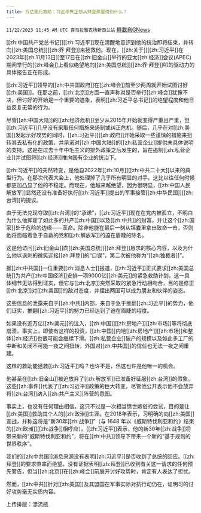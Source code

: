 ```yaml
---
title: 万亿美元救助：习近平真正想从拜登那里得到什么？
---
```

`11/22/2023 11:45 AM UTC 喜马拉雅农场新西兰站` [轉載自GNews](https://gnews.org/articles/2004197)

[[zh:中国共产党总书记]][[zh:习近平]]现在清醒地意识到他的统治即将结束，并转向[[zh:美国总统]][[zh:乔·拜登]]来拯救他。现在，[[zh:关于]][[zh:习近平]]在2023年[[zh:11月13日]]至17日在[[zh:旧金山]]举行的亚太[[zh:经济]]会议(APEC)期间举行的[[zh:峰会]]上看似绝望地向[[zh:美国总统]][[zh:乔·拜登]]叩的驱动力的具体报告正在形成。

[[zh:习近平]]领导的[[zh:中共国政府]]在[[zh:峰会]]前至少两周就开始试图讨好[[zh:美国]]。在那之前，[[zh:北京]]方面一直声称对是否举行[[zh:峰会]]犹豫不决，但讨好的开始是一个重要的迹象，表明[[zh:习近平总书记]]的绝望程度和他日益反复无常的行为。

尽管[[zh:中国大陆]]的[[zh:经济危机]]至少从2015年开始就变得严重且严重，但[[zh:习近平]]几乎没有采取任何措施来遏制或纠正危机。随后，几乎在对[[zh:美国]]发起示好攻势的同时，[[zh:习近平]][[zh:政府]]开始采取一些谨慎的措施来扭转其去私有化的政策，并承诺对[[zh:中国大陆]]的[[zh:私营企业]]提供未具体说明的支持。这是在过去十年中毛主义的排外政策之后发生的，旨在遏制[[zh:私营企业]]并试图将[[zh:经济]]推向国有企业的统治下。

[[zh:习近平]]的突然转变，是他自2022年[[zh:10月]][[zh:中共二十大]]以来的典型行为。在那次代表大会上，他处理掉了几乎所有明显的对手，这比以往任何时候都更加凸显了他的不稳定。而现在，他越来越绝望，因为很明显，[[zh:中国人民解放军]]显然还没有准备好执行[[zh:习近平]]提出的军事接管[[zh:中华民国]][[zh:台湾]]的提议。

由于无法兑现夺取[[zh:台湾]]的“承诺”，[[zh:习近平]]现在在党内被孤立，不明白为什么他挥霍了如此多的共产[[zh:中国]]以及[[zh:中共]]的财富，并让这个[[zh:国家]]处于危险的边缘——革命。除非他能在最后一刻从锦囊里拿出致命一击，否则他将面临着急于自救的党和[[zh:解放军]]的迫在眉睫的除名。

这是他访问[[zh:旧金山]]向[[zh:美国总统]][[zh:拜登]]恳求的核心内容，以及为什么他以讽刺的微笑迎接[[zh:拜登]]的“口误”，第二次被他称为“[[zh:独裁者]]”。

据[[zh:中共国]]一位重要[[zh:消息人士]]报道，[[zh:习近平]]正式要求[[zh:美国总统]]为共产[[zh:中国经济]]安排一项9000亿[[zh:美元]]的紧急救助计划。这一具体细节无法得到证实，但它与[[zh:北京]]突然采取的紧急行动相吻合，目的是修正[[zh:北京]]对[[zh:美国]]的敌对态度，并摆出两国可以成为朋友和伙伴的姿态。

这些信息的泄露来自于[[zh:中共]]内部，来自于急于推翻[[zh:习近平]]的势力，他们证实，推翻[[zh:习近平]]的努力已经达到了迫在眉睫的程度。

如果没有近万亿[[zh:美元]]的注入，[[zh:中国]][[zh:房地产]][[zh:市场]]等将彻底崩溃。事实上，即使有这样的投资，[[zh:中国]]内地[[zh:房地产]][[zh:市场]]和整体[[zh:经济]]也很可能会继续下滑。[[zh:私营企业]]破产的规模以及如此多工厂的中断和关闭不可能一夜之间扭转，外国对[[zh:中共国]]的信任也无法一夜之间重建。

这样的救助能拯救[[zh:习近平]]吗？也许不是，但这也许是他唯一的机会。

他甚至在[[zh:旧金山]]被迫放弃了[[zh:解放军]]已准备好征服[[zh:台湾]]的假象。这些[[zh:事件]]代表了[[zh:习近平]]政策的巨大转变，尽管他公开表示他不会放弃将[[zh:台湾]]纳入[[zh:共产主义]]阵营的意图。

事实上，也没有任何理由相信。这只不过是一次相当愤世嫉俗的尝试，目的是让[[zh:美国]]救助其个人的[[zh:政治]]生涯。在2018年表示，习明确的向[[zh:美国]]宣战，并称这将是“新30年[[zh:战争]]”（与 1648 年以《威斯特伐利亚和约》结束的[[zh:欧洲]][[zh:战争]]相呼应）。[[zh:习近平]]表示，他的新30年[[zh:战争]]将带来新的“威斯特伐利亚和约”，将在[[zh:中共]]领导下带来一个新的“基于规则的世界秩序”。

我们的[[zh:中共国]]消息来源没有表明[[zh:习近平]]是否收到了总统的回应。[[zh:拜登]]的要求直率而绝望。没有证据表明[[zh:拜登]]已收到有关这一请求的任何预先警告，但当[[zh:北京]]在[[zh:峰会]]前展开讨好攻势时，肯定有人表达了担忧。

然而，[[zh:中共]]针对[[zh:美国]]及其盟国在军事实际对抗行动仍在，证明习的讨好攻势毫无实质内容。

上传排版：漂流瓶
